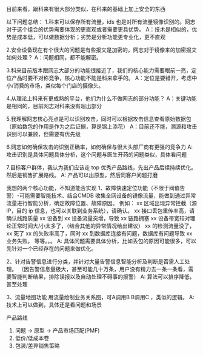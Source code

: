 目前来看，跟科来有很大部分类似，在科来的基础上加上安全的东西

以下问题总结：
1.科来可以保存所有流量，ids 也是对所有流量镜像识别的。网志对于这个组合的优势需要体现的更直观或者需要更具优势。
A：技术是相似的，优势是成本低，可以做数据分析；劣势是分析功能更专业化，更不直观

2.安全设备现在有个很大的问题是有些报文是加密的，网志对于镜像来的加密报文如何处理？
A：问题相同，都不能解密。

3.科来目前版本跟网志大部分的功能很接近了，我们的核心能力需要眼前一亮，定位产品时要不对称竞争，核心功能不能是科来拿手的。
A：定位是要错开，考虑中小/消费的市场，类似每个门店的摄像头。

4.从理论上科来有更成熟的平台，他们为什么不做网志的部分功能？
A：关键功能是相同的，目前网志对科来没有超出部分

5.我理解网志核心亮点是可以识别攻击，同时可以根据攻击信息查看原始数据包（原始数包的作用是作为之后证据，算是锦上添花）
A：目前还不能，溯源和攻击识别可以兼顾，但需要有优先级

6.网志如何确保攻击的识别正确率，如何确保与很大头部厂商有更强的竞争力
A: 攻击识别是具体问题具体分析，这个问题与医生开药的问题类似，具体看问题

7.目标客户群体，我认为我们应该走 top 优秀产品路线，先出产品后续持续优化。然后是销售扩展路线。
A: 产品可以出原型，然后同客户问题打磨

我想的两个核心功能，不知道能否实现
1、故障快速定位功能（不限于阀值告警）-可能需要智能技术、结合CMDB
收集全网设备的镜像流量，能做到通过异常流量进行智能分析，确定故障位置、故障原因。
例如：
xx 区域出现异常拦截（源 IP，目的 ip 信息，也可以关联到业务系统），请确认。
xx 接口丢包重传率高，请确认线路质量
xx 设备到 xx 设备流量突增，导致 xx 链路拥塞
xx 设备带宽较对理论正常时间大/小太多了，（结合其他的异常情况给出建议）
xx 的检测流量没了，xx 死了
xx 的失败率高了，同时 xx 到数据库连接有问题，数据库有问题导致 xx 业务失败。
等等。。。
A: 具体问题需要具体分析，比如丢包的原因可能很多，可以先针对一个已经存在的问题来做优化。


2、针对告警信息进行分类，并针对大量告警信息智能分析及判断是否需人工处理。
（因告警信息量极大，甚至可能几十万条，用户没有精力去一条一条看，需要智能判断结果，排除误报以及自动处理不碍事的报警）
A: 算法可以排序降低，甚至处理


3、流量地图功能
用流量绘制业务关系图，可A调用B B调用C ，类似的逻辑。
A: 技术上可以做到，具体还是看问题和场景


产品路线
1. 问题 -> 原型 -> 产品市场匹配(PMF)
2. 低价/低成本卷
3. 包装/差异销售策略

